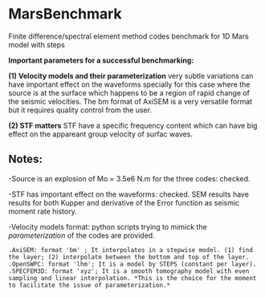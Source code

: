 # MarsBenchmark
Finite difference/spectral element method codes benchmark for 1D Mars model with steps

**Important parameters for a successful benchmarking:**

**(1) Velocity models and their parameterization** very subtle variations can have important effect on the waveforms specially for this case where the source is at the surface which happens to be a region of rapid change of the seismic velocities. The bm format of AxiSEM is a very versatile format but it requires quality control from the user. 

**(2) STF matters** STF have a specific frequency content which can have big effect on the appareant group velocity of surfac waves. 


## Notes:


-Source is an explosion of Mo = 3.5e6 N.m for the three codes: checked. 

-STF has important effect on the waveforms: checked. SEM results have results for both Kupper and derivative of the Error function as seismic moment rate history. 

-Velocity models format:
    python scripts trying to mimick the *parameterization* of the codes are provided. 
    
    .AxiSEM: format 'bm' ; It interpolates in a stepwise model. (1) find the layer; (2) interpolate between the bottom and top of the layer. 
    .OpenSWPC: format 'lhm'; It is a model by STEPS (constant per layer). 
    .SPECFEM3D: format 'xyz'; It is a smooth tomography model with even sampling and linear interpolation. *This is the choice for the moment to facilitate the issue of parameterization.*




    
